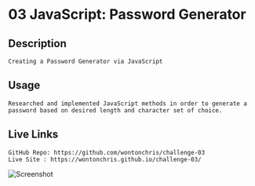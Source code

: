 # 03 JavaScript: Password Generator

## Description 
```
Creating a Password Generator via JavaScript
```
## Usage
```
Researched and implemented JavaScript methods in order to generate a password based on desired length and character set of choice. 
```
## Live Links
```
GitHub Repo: https://github.com/wontonchris/challenge-03 
Live Site : https://wontonchris.github.io/challenge-03/

```
![Screenshot](https://cdn.discordapp.com/attachments/1085659301005250651/1093376300166676480/2023-04-05_22_14_59-Window.png)
